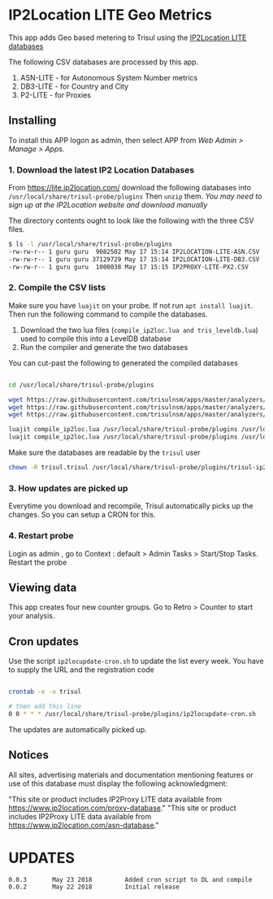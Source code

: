 # IP2Location LITE Geo Metrics  

This app adds Geo based metering to Trisul using the [IP2Location LITE databases](https://lite.ip2location.com/)

The following CSV databases are processed by this app.

1. ASN-LITE - for Autonomous System Number metrics 
2. DB3-LITE - for Country and City 
3. P2-LITE  - for Proxies 


## Installing 

To install this APP logon as admin, then select APP from _Web Admin > Manage > Apps._


### 1. Download the latest IP2 Location Databases

From https://lite.ip2location.com/ download the following databases into  `/usr/local/share/trisul-probe/plugins`
Then `unzip` them. *You may need to sign up at the IP2Location website and download manually* 


The directory contents ought to look like the following with the three CSV files. 

````bash
$ ls -l /usr/local/share/trisul-probe/plugins 
-rw-rw-r-- 1 guru guru  9082502 May 17 15:14 IP2LOCATION-LITE-ASN.CSV
-rw-rw-r-- 1 guru guru 37129729 May 17 15:14 IP2LOCATION-LITE-DB3.CSV
-rw-rw-r-- 1 guru guru  1000038 May 17 15:15 IP2PROXY-LITE-PX2.CSV

````


### 2. Compile the CSV lists  

Make sure you have `luajit` on your probe. If not run `apt install luajit`.  Then run the following command to compile the databases. 

1. Download the two lua files (`compile_ip2loc.lua and tris_leveldb.lua`) used to compile this  into a LevelDB database
2. Run the compiler and generate the two databases 

You can cut-past the following to generated the compiled databases

````bash

cd /usr/local/share/trisul-probe/plugins 

wget https://raw.githubusercontent.com/trisulnsm/apps/master/analyzers/ip2location/compile_ip2loc.lua
wget https://raw.githubusercontent.com/trisulnsm/apps/master/analyzers/ip2location/tris_leveldb.lua
wget https://raw.githubusercontent.com/trisulnsm/apps/master/analyzers/ip2location/ipprefixdb.lua

luajit compile_ip2loc.lua /usr/local/share/trisul-probe/plugins /usr/local/share/trisul-probe/plugins/trisul-ip2loc-0.level
luajit compile_ip2loc.lua /usr/local/share/trisul-probe/plugins /usr/local/share/trisul-probe/plugins/trisul-ip2loc-1.level

````

Make sure the databases are readable by the `trisul` user

````bash
chown -R trisul.trisul /usr/local/share/trisul-probe/plugins/trisul-ip2loc-*.level
````


### 3.  How updates are picked up

Everytime you download and recompile, Trisul automatically picks up the changes. So you can setup a CRON for this.


### 4. Restart probe

Login as admin , go to Context : default > Admin Tasks > Start/Stop Tasks. Restart the probe


## Viewing data 

This app creates four new counter groups. Go to Retro > Counter to start your analysis.

## Cron updates


Use the script `ip2locupdate-cron.sh` to update the list every week.  You have to supply the URL and the registration code 


````sh

crontab -e -u trisul

# then add this line 
0 0 * * * /usr/local/share/trisul-probe/plugins/ip2locupdate-cron.sh 

````

The updates are automatically picked up.  

## Notices

All sites, advertising materials and documentation mentioning features or use of this database must display the following acknowledgment:

"This site or product includes IP2Proxy LITE data available from https://www.ip2location.com/proxy-database."
"This site or product includes IP2Proxy LITE data available from https://www.ip2location.com/asn-database."


UPDATES
=======

````
0.0.3		May 23 2018			Added cron script to DL and compile 
0.0.2		May 22 2018			Initial release 
````



